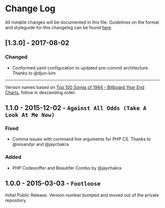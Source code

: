 # Change Log

All notable changes will be documented in this file. Guidelines on the format and styleguide for this changelog can be found [here](http://keepachangelog.com/)

##  [1.3.0] - 2017-08-02

### Changed

* Conformed yaml configuration to updated pre-commit architecture. Thanks to @djun-kim

---

Version names based on [Top 100 Songs of 1984 - Billboard Year End Charts](http://www.bobborst.com/popculture/top-100-songs-of-the-year/?year=1984), follow in descending order.

## 1.1.0 - 2015-12-02 - `Against All Odds (Take A Look At Me Now)`

### Fixed

* Comma issues with command line arguments for PHP CS. Thanks to @ixisandyr and @jaychakra

### Added

* PHP Codesniffer and Beautifer Combo by @jaychakra

## 1.0.0 - 2015-03-03 - `Footloose`

Initial Public Release. Version number bumped and moved out of the private repository.
